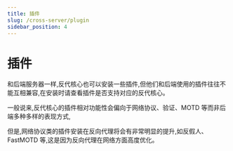 ```yaml
---
title: 插件
slug: /cross-server/plugin
sidebar_position: 4
---
```


# 插件

和后端服务器一样,反代核心也可以安装一些插件,但他们和后端使用的插件往往不能互相兼容,在安装时请查看插件是否支持对应的反代核心。

一般说来,反代核心的插件相对功能性会偏向于网络协议、验证、MOTD 等而非后端多种多样的表现方式,

但是,网络协议类的插件安装在反向代理将会有非常明显的提升,如反假人、FastMOTD 等,这是因为反向代理在网络方面高度优化。